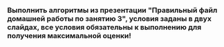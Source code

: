 ### Выполнить алгоритмы из презентации "Правильный файл домашней работы по занятию 3", условия заданы в двух слайдах, все условия обязательны к выполнению для получения максимальной оценки!